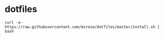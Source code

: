 # dotfiles

```
curl -o- https://raw.githubusercontent.com/msrose/dotfiles/master/install.sh | bash
```
